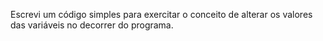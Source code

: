 Escrevi um código simples para exercitar o conceito de alterar os valores das variáveis no decorrer do programa.
